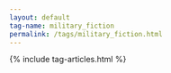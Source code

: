 ```yaml
---
layout: default
tag-name: military_fiction
permalink: /tags/military_fiction.html
---
```


{% include tag-articles.html %}
